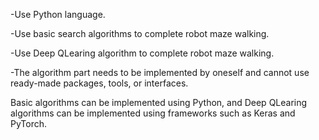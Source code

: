 -Use Python language.

-Use basic search algorithms to complete robot maze walking.

-Use Deep QLearing algorithm to complete robot maze walking.

-The algorithm part needs to be implemented by oneself and cannot use ready-made packages, tools, or interfaces.

Basic algorithms can be implemented using Python, and Deep QLearing algorithms can be implemented using frameworks such as Keras and PyTorch.

